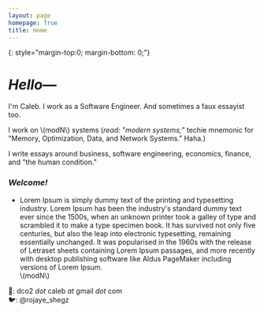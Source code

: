 ```yaml
---
layout: page
homepage: True
title: Home
---
```


{: style="margin-top:0; margin-bottom: 0;"}

# _Hello—_ 
I'm Caleb. I work as a Software Engineer. And sometimes a faux essayist too.  

I work on \\(modN\\) systems (_read: "modern systems;"_ techie mnemonic for "Memory, Optimization, Data, and Network Systems." Haha.)  

I write essays around business, software engineering, economics, finance, and "the human condition."

### _Welcome!_
- Lorem Ipsum is simply dummy text of the printing and typesetting industry. Lorem Ipsum has been the industry's standard dummy text ever since the 1500s, when an unknown printer took a galley of type and scrambled it to make a type specimen book. It has survived not only five centuries, but also the leap into electronic typesetting, remaining essentially unchanged. It was popularised in the 1960s with the release of Letraset sheets containing Lorem Ipsum passages, and more recently with desktop publishing software like Aldus PageMaker including versions of Lorem Ipsum.  
\\(modN\\)

📩: dco2 _dot_ caleb _at_ gmail _dot_ com  
🐦: @rojaye_shegz  
